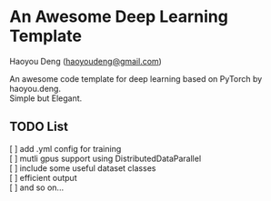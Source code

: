 # An Awesome Deep Learning Template

Haoyou Deng (haoyoudeng@gmail.com)

An awesome code template for deep learning based on PyTorch by haoyou.deng. \
Simple but Elegant.

## TODO List
[ ] add .yml config for training \
[ ] mutli gpus support using DistributedDataParallel \
[ ] include some useful dataset classes \
[ ] efficient output \
[ ] and so on...